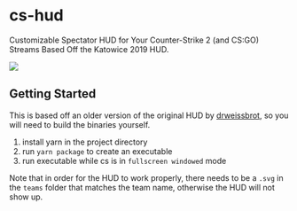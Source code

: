 # cs-hud
Customizable Spectator HUD for Your Counter-Strike 2 (and CS:GO) Streams Based Off the Katowice 2019 HUD.

![](preview.png)

## Getting Started
This is based off an older version of the original HUD by [drweissbrot](https://github.com/drweissbrot/cs-hud), so you will need to build the binaries yourself.

1. install yarn in the project directory
2. run `yarn package` to create an executable
3. run executable while cs is in `fullscreen windowed` mode

Note that in order for the HUD to work properly, there needs to be a `.svg` in the `teams` folder that matches the team name, otherwise the HUD will not show up.
